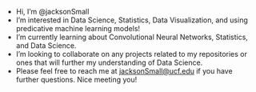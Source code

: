 -  Hi, I’m @jacksonSmall
-  I’m interested in Data Science, Statistics, Data Visualization, and using predicative machine learning models! 
-  I’m currently learning about Convolutional Neural Networks, Statistics, and Data Science.
-  I’m looking to collaborate on any projects related to my repositories or ones that will further my understanding of Data Science.
-  Please feel free to reach me at jacksonSmall@ucf.edu if you have further questions. Nice meeting you!

<!---
jacksonSmall/jacksonSmall is a ✨ special ✨ repository because its `README.md` (this file) appears on your GitHub profile.
You can click the Preview link to take a look at your changes.
--->
